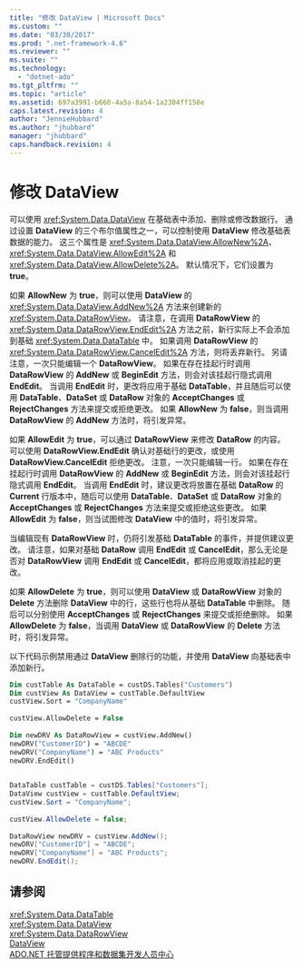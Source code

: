 ```yaml
---
title: "修改 DataView | Microsoft Docs"
ms.custom: ""
ms.date: "03/30/2017"
ms.prod: ".net-framework-4.6"
ms.reviewer: ""
ms.suite: ""
ms.technology: 
  - "dotnet-ado"
ms.tgt_pltfrm: ""
ms.topic: "article"
ms.assetid: 697a3991-b660-4a5a-8a54-1a2304ff158e
caps.latest.revision: 4
author: "JennieHubbard"
ms.author: "jhubbard"
manager: "jhubbard"
caps.handback.revision: 4
---
```

# 修改 DataView
可以使用 <xref:System.Data.DataView> 在基础表中添加、删除或修改数据行。  通过设置 **DataView** 的三个布尔值属性之一，可以控制使用 **DataView** 修改基础表数据的能力。  这三个属性是 <xref:System.Data.DataView.AllowNew%2A>、<xref:System.Data.DataView.AllowEdit%2A> 和 <xref:System.Data.DataView.AllowDelete%2A>。  默认情况下，它们设置为 **true**。  
  
 如果 **AllowNew** 为 **true**，则可以使用 **DataView** 的 <xref:System.Data.DataView.AddNew%2A> 方法来创建新的 <xref:System.Data.DataRowView>。  请注意，在调用 **DataRowView** 的 <xref:System.Data.DataRowView.EndEdit%2A> 方法之前，新行实际上不会添加到基础 <xref:System.Data.DataTable> 中。  如果调用 **DataRowView** 的 <xref:System.Data.DataRowView.CancelEdit%2A> 方法，则将丢弃新行。  另请注意，一次只能编辑一个 **DataRowView**。  如果在存在挂起行时调用 **DataRowView** 的 **AddNew** 或 **BeginEdit** 方法，则会对该挂起行隐式调用 **EndEdit**。  当调用 **EndEdit** 时，更改将应用于基础 **DataTable**，并且随后可以使用 **DataTable**、**DataSet** 或 **DataRow** 对象的 **AcceptChanges** 或 **RejectChanges** 方法来提交或拒绝更改。  如果 **AllowNew** 为 **false**，则当调用 **DataRowView** 的 **AddNew** 方法时，将引发异常。  
  
 如果 **AllowEdit** 为 **true**，可以通过 **DataRowView** 来修改 **DataRow** 的内容。  可以使用 **DataRowView.EndEdit** 确认对基础行的更改，或使用 **DataRowView.CancelEdit** 拒绝更改。  注意，一次只能编辑一行。  如果在存在挂起行时调用 **DataRowView** 的 **AddNew** 或 **BeginEdit** 方法，则会对该挂起行隐式调用 **EndEdit**。  当调用 **EndEdit** 时，建议更改将放置在基础 **DataRow** 的 **Current** 行版本中，随后可以使用 **DataTable**、**DataSet** 或 **DataRow** 对象的 **AcceptChanges** 或 **RejectChanges** 方法来提交或拒绝这些更改。  如果 **AllowEdit** 为 **false**，则当试图修改 **DataView** 中的值时，将引发异常。  
  
 当编辑现有 **DataRowView** 时，仍将引发基础 **DataTable** 的事件，并提供建议更改。  请注意，如果对基础 **DataRow** 调用 **EndEdit** 或 **CancelEdit**，那么无论是否对 **DataRowView** 调用 **EndEdit** 或 **CancelEdit**，都将应用或取消挂起的更改。  
  
 如果 **AllowDelete** 为 **true**，则可以使用 **DataView** 或 **DataRowView** 对象的 **Delete** 方法删除 **DataView** 中的行，这些行也将从基础 **DataTable** 中删除。  随后可以分别使用 **AcceptChanges** 或 **RejectChanges** 来提交或拒绝删除。  如果 **AllowDelete** 为 **false**，当调用 **DataView** 或 **DataRowView** 的 **Delete** 方法时，将引发异常。  
  
 以下代码示例禁用通过 **DataView** 删除行的功能，并使用 **DataView** 向基础表中添加新行。  
  
```vb  
Dim custTable As DataTable = custDS.Tables("Customers")  
Dim custView As DataView = custTable.DefaultView  
custView.Sort = "CompanyName"  
  
custView.AllowDelete = False  
  
Dim newDRV As DataRowView = custView.AddNew()  
newDRV("CustomerID") = "ABCDE"  
newDRV("CompanyName") = "ABC Products"  
newDRV.EndEdit()  
  
```  
  
```csharp  
DataTable custTable = custDS.Tables["Customers"];  
DataView custView = custTable.DefaultView;  
custView.Sort = "CompanyName";  
  
custView.AllowDelete = false;  
  
DataRowView newDRV = custView.AddNew();  
newDRV["CustomerID"] = "ABCDE";  
newDRV["CompanyName"] = "ABC Products";  
newDRV.EndEdit();  
```  
  
## 请参阅  
 <xref:System.Data.DataTable>   
 <xref:System.Data.DataView>   
 <xref:System.Data.DataRowView>   
 [DataView](../../../../../docs/framework/data/adonet/dataset-datatable-dataview/dataviews.md)   
 [ADO.NET 托管提供程序和数据集开发人员中心](http://go.microsoft.com/fwlink/?LinkId=217917)